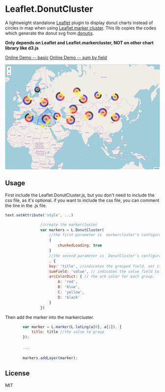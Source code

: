 Leaflet.DonutCluster
=====================

A lightweight standalone [Leaflet](https://leafletjs.com)  plugin to display donut charts instead of circles in map when using [Leaflet marker cluster](https://github.com/Leaflet/Leaflet.markercluster). This lib copies the codes which generate the donut svg from [donutjs](https://github.com/finom/donutjs).


**Only depends on Leaflet and Leaflet.markercluster, NOT on other chart library like d3.js**

[Online Demo -- basic](https://jsfiddle.net/b43c1xkf/1/embedded/result,html/)
[Online Demo -- sum by field](https://jsfiddle.net/mfxd015b/embedded/result,html/)

![cluster map example](screenshot.png)



## Usage
First include the Leaflet.DonutCluster.js, but you don't need to include the css file, as it's optional. if you want to include the css file, you can comment the line in the .js file. 
```javascript
text.setAttribute('style', ...)
```
```javascript
                //create the markercluster
                var markers = L.DonutCluster(
                    //the first parameter is  markercluster's configuration file
                    {
                        chunkedLoading: true
                    }
                    //the second parameter is  DonutCluster's configuration file
                    , {
                    key: 'title', //indicates the grouped field, set it in the options of marker
                    sumField: 'value', // indicates the value field to sum. set it in the options of marker
                    arcColorDict: { // the ark color for each group.
                        A: 'red',
                        B: 'blue',
                        C: 'yellow',
                        D: 'black'
                    }
                })
```
Then add the marker into the markercluster.
```javascript
        var marker = L.marker(L.latLng(a[0], a[1]), {
            title: title //the value to group
        });

        ...

        markers.addLayer(marker);
```

## License

MIT